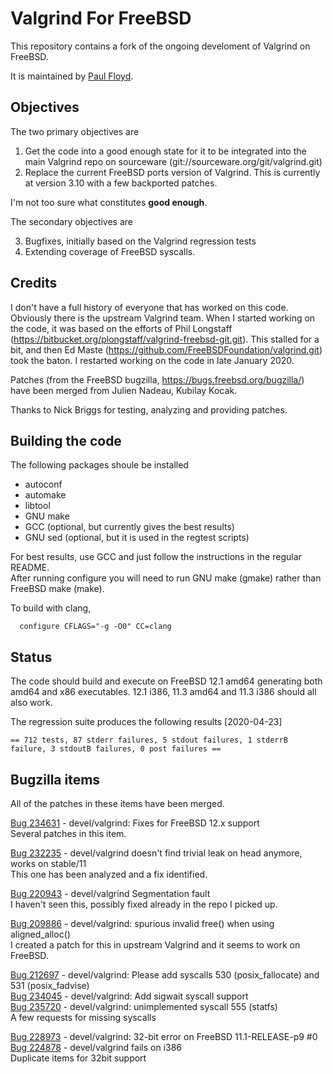 # Valgrind For FreeBSD

This repository contains a fork of the ongoing develoment of Valgrind on FreeBSD.

It is maintained by [Paul Floyd](https://github.com/paulfloyd).

## Objectives

The two primary objectives are

1. Get the code into a good enough state for it to be integrated into the main Valgrind repo on sourceware (git://sourceware.org/git/valgrind.git)
2. Replace the current FreeBSD ports version of Valgrind. This is currently at version 3.10 with a few backported patches.

I'm not too sure what constitutes **good enough**.

The secondary objectives are

3. Bugfixes, initially based on the Valgrind regression tests
4. Extending coverage of FreeBSD syscalls.

## Credits

I don't have a full history of everyone that has worked on this code. Obviously there is the upstream Valgrind team. When I started working on the code, it was based on the efforts of Phil Longstaff (https://bitbucket.org/plongstaff/valgrind-freebsd-git.git). This stalled for a bit, and then Ed Maste (https://github.com/FreeBSDFoundation/valgrind.git) took the baton. I restarted working on the code in late January 2020.

Patches (from the FreeBSD bugzilla, https://bugs.freebsd.org/bugzilla/) have been merged from Julien Nadeau, Kubilay Kocak.

Thanks to Nick Briggs for testing, analyzing and providing patches.

## Building the code

The following packages shoule be installed
* autoconf
* automake
* libtool
* GNU make
* GCC (optional, but currently gives the best results)
* GNU sed (optional, but it is used in the regtest scripts)

For best results, use GCC and just follow the instructions in the regular README.  
After running configure you will need to run GNU make (gmake) rather than FreeBSD make (make).

To build with clang,

```
  configure CFLAGS="-g -O0" CC=clang
```

## Status

The code should build and execute on FreeBSD 12.1 amd64 generating both amd64 and x86 executables. 12.1 i386, 11.3 amd64 and 11.3 i386 should all also work.

The regression suite produces the following results [2020-04-23]

```
== 712 tests, 87 stderr failures, 5 stdout failures, 1 stderrB failure, 3 stdoutB failures, 0 post failures ==
```


## Bugzilla items

All of the patches in these items have been merged.

[Bug 234631](https://bugs.freebsd.org/bugzilla/show_bug.cgi?id=234631) - devel/valgrind: Fixes for FreeBSD 12.x support  
Several patches in this item.

[Bug 232235](https://bugs.freebsd.org/bugzilla/show_bug.cgi?id=232235) - devel/valgrind doesn't find trivial leak on head anymore, works on stable/11  
This one has been analyzed and a fix identified.

[Bug 220943](https://bugs.freebsd.org/bugzilla/show_bug.cgi?id=220943) - devel/valgrind Segmentation fault  
I haven't seen this, possibly fixed already in the repo I picked up.

[Bug 209886](https://bugs.freebsd.org/bugzilla/show_bug.cgi?id=209886) - devel/valgrind: spurious invalid free() when using aligned_alloc()  
I created a patch for this in upstream Valgrind and it seems to work on FreeBSD.

[Bug 212697](https://bugs.freebsd.org/bugzilla/show_bug.cgi?id=212697) - devel/valgrind: Please add syscalls 530 (posix_fallocate) and 531 (posix_fadvise)  
[Bug 234045](https://bugs.freebsd.org/bugzilla/show_bug.cgi?id=234045) - devel/valgrind: Add sigwait syscall support  
[Bug 235720](https://bugs.freebsd.org/bugzilla/show_bug.cgi?id=235720) - devel/valgrind: unimplemented syscall 555 (statfs)  
A few requests for missing syscalls

[Bug 228973](https://bugs.freebsd.org/bugzilla/show_bug.cgi?id=228973) - devel/valgrind: 32-bit error on FreeBSD 11.1-RELEASE-p9 #0  
[Bug 224878](https://bugs.freebsd.org/bugzilla/show_bug.cgi?id=224878) - devel/valgrind fails on i386  
Duplicate items for 32bit support  
